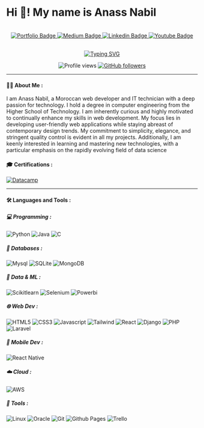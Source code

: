 <h1>
 Hi 👋! My name is Anass Nabil 
</h1>

<div id="header" align="center">
   <div id="header" align="center">
    <img url="https://www.google.com/url?sa=i&url=https%3A%2F%2Funsplash.com%2Fs%2Fphotos%2Fcover-photo&psig=AOvVaw3uYYa-j35jbxuYj1R4LytB&ust=1713983041915000&source=images&cd=vfe&opi=89978449&ved=0CBIQjRxqFwoTCOi528P62IUDFQAAAAAdAAAAABAE" width="100%" />
  </div>
  <br>
  <div id="badges">
    <a href="https://anass-nabil.vercel.app/">
      <img src="https://img.shields.io/badge/portfolio-4366f0?style=for-the-badge&logo=About.me&logoColor=white" alt="Portfolio Badge"/>
    </a>
    <a href="#">
      <img src="https://img.shields.io/badge/medium-000000?style=for-the-badge&logo=medium&logoColor=white" alt="Medium Badge"/>
    </a>
    <a href="https://www.linkedin.com/in/anassnabil/">
      <img src="https://img.shields.io/badge/LinkedIn-blue?style=for-the-badge&logo=linkedin&logoColor=white" alt="Linkedin Badge"/>
    </a>
    <a href="https://www.youtube.com/@Anass-NB">
      <img src="https://img.shields.io/badge/YouTube-red?style=for-the-badge&logo=youtube&logoColor=white" alt="Youtube Badge"/>
    </a>
  </div>

  <br>

  [![Typing SVG](https://readme-typing-svg.demolab.com?font=Fira+Code&pause=1000&color=4C8ED7&random=false&width=435&lines=Back+end+developer++👨🏻‍💻;Junior+Data+Scientis+🤖;Mobile+Developer+💻)](https://git.io/typing-svg)

  ![Profile views](https://komarev.com/ghpvc/?username=Hamagistral&style=plastic&color=blue)
  [![GitHub followers](https://img.shields.io/github/followers/Anass-NB.svg?style=social&label=Follow&maxAge=2592000)](https://github.com/Anass-NB?tab=followers)
</div>


---

#### 👨‍💻 About Me :

> 
> 
I am Anass Nabil, a Moroccan web developer and IT technician with a deep passion for technology.
I hold a degree in computer engineering from the Higher School of Technology.
I am inherently curious and highly motivated to continually enhance my skills in web development.
My focus lies in developing user-friendly web applications while staying abreast of contemporary design trends. My commitment to simplicity, elegance, and stringent quality control is evident in all my projects.
Additionally, I am keenly interested in learning and mastering new technologies, with a particular emphasis on the rapidly evolving field of data science

#### 🎓 Certifications :

<div id="header" >
  <div id="badges">
    <a href="#">
      <img src="https://img.shields.io/badge/DataCamp%20Data%20Engineer-000000?style=flat&logo=Datacamp&logoColor=white&labelColor=03EF62" alt="Datacamp"/>
    </a>
   </div>
</div>

---

#### :hammer_and_wrench: Languages and Tools :

##### 💻 Programming : 

![Python](https://img.shields.io/badge/-Python-000000?style=flat&logo=python&logoColor=ffffff&labelColor=3776AB)
![Java](https://img.shields.io/badge/-Java-000000?style=flat&logo=openjdk&logoColor=ffffff&labelColor=FF6F00)
![C](https://img.shields.io/badge/-C-000000?style=flat&logo=c&logoColor=ffffff&labelColor=3776AB)

##### 💾 Databases : 

![Mysql](https://img.shields.io/badge/MySQL-000000?style=flat&logo=mysql&logoColor=white&labelColor=2300f)
![SQLite](https://img.shields.io/badge/SQLite-000000?style=flat&logo=sqlite&logoColor=white&labelColor=07405e)
![MongoDB](https://img.shields.io/badge/-MongoDB-000000?style=flat&logo=mongodb&logoColor=ffffff&labelColor=47A248)

##### 🤖 Data & ML : 

![Scikitlearn](https://img.shields.io/badge/Scikitlearn-000000?style=flat&logo=scikit-learn&logoColor=white&labelColor=F7931E)
![Selenium](https://img.shields.io/badge/Selenium-000000?style=flat&logo=selenium&logoColor=white&labelColor=43B02A)
![Powerbi](https://img.shields.io/badge/Power%20BI-000000?style=flat&logo=power-bi&logoColor=white&labelColor=F2C811)

##### 🌐 Web Dev : 

![HTML5](https://img.shields.io/badge/-HTML5-000000?style=flat&logo=html5&logoColor=ffffff&labelColor=E34F26)
![CSS3](https://img.shields.io/badge/-CSS3-000000?style=flat&logo=css3&logoColor=ffffff&labelColor=1572B6)
![Javascript](https://img.shields.io/badge/-Javascript-000000?style=flat&logo=javascript&logoColor=ffffff&labelColor=F7DF1E)
![Tailwind](https://img.shields.io/badge/-TailwindCSS-000000?style=flat&logo=tailwindcss&logoColor=ffffff&labelColor=06B6D4)
![React](https://img.shields.io/badge/-React-000000?style=flat&logo=react&logoColor=ffffff&labelColor=61DAFB)
![Django](https://img.shields.io/badge/-Django-000000?style=flat&logo=django&logoColor=ffffff&labelColor=009688)
![PHP](https://img.shields.io/badge/php-%23777BB4.svg?style=flat&logo=php&logoColor=white)
![Laravel](https://img.shields.io/badge/laravel-%23FF2D20.svg?style=flat&logo=laravel&logoColor=white)

##### :iphone: Mobile Dev : 

![React Native](https://img.shields.io/badge/react_native-%2320232a.svg?style=flat&logo=react&logoColor=%2361DAFB)

##### ☁️ Cloud : 

![AWS](https://img.shields.io/badge/Amazon%20AWS-000000?style=flat&logo=amazon-aws&logoColor=white&labelColor=FF9900)


##### 🔨 Tools : 

![Linux](https://img.shields.io/badge/Linux-000000?style=flat&logo=Linux&logoColor=white&labelColor=FCC624)
![Oracle](https://img.shields.io/badge/Oracle-000000?style=flat&logo=Oracle&logoColor=white&labelColor=D00000)
![Git](https://img.shields.io/badge/Git-000000?style=flat&logo=Git&logoColor=white&labelColor=F05032)
![Github Pages](https://img.shields.io/badge/github%20pages-121013?style=flat&logo=github&logoColor=white)
![Trello](https://img.shields.io/badge/Trello-%23026AA7.svg?style=flat&logo=Trello&logoColor=white)




